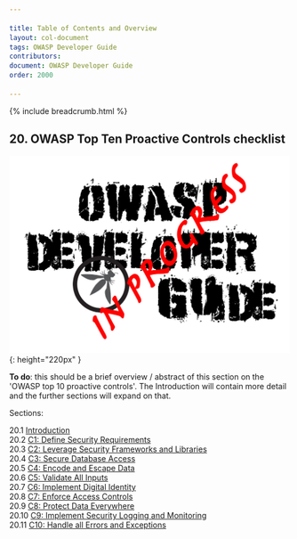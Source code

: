 ```yaml
---

title: Table of Contents and Overview
layout: col-document
tags: OWASP Developer Guide
contributors:
document: OWASP Developer Guide
order: 2000

---
```


{% include breadcrumb.html %}

## 20. OWASP Top Ten Proactive Controls checklist

![Developer Guide](../assets/images/dg_wip.png "OWASP Developer Guide"){: height="220px" }

**To do**: this should be a brief overview / abstract of this section on the 'OWASP top 10 proactive controls'.
The Introduction will contain more detail and the further sections will expand on that.

Sections:

20.1 [Introduction](01-proactive-control-introduction.md)  
20.2 [C1: Define Security Requirements](02-define-security-requirements.md)  
20.3 [C2: Leverage Security Frameworks and Libraries](03-frameworks-libraries.md)  
20.4 [C3: Secure Database Access](04-secure-database-access.md)  
20.5 [C4: Encode and Escape Data](05-encode-escape-data.md)  
20.6 [C5: Validate All Inputs](06-validate-inputs.md)  
20.7 [C6: Implement Digital Identity](07-digital-identity.md)  
20.8 [C7: Enforce Access Controls](08-access-controls.md)  
20.9 [C8: Protect Data Everywhere](09-protect-data.md)  
20.10 [C9: Implement Security Logging and Monitoring](10-logging-monitoring.md)  
20.11 [C10: Handle all Errors and Exceptions](11-handle-errors-exceptions.md)  
